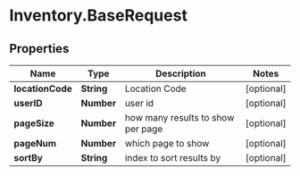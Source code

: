 # Inventory.BaseRequest

## Properties

Name | Type | Description | Notes
------------ | ------------- | ------------- | -------------
**locationCode** | **String** | Location Code | [optional] 
**userID** | **Number** | user id | [optional] 
**pageSize** | **Number** | how many results to show per page | [optional] 
**pageNum** | **Number** | which page to show | [optional] 
**sortBy** | **String** | index to sort results by | [optional] 


